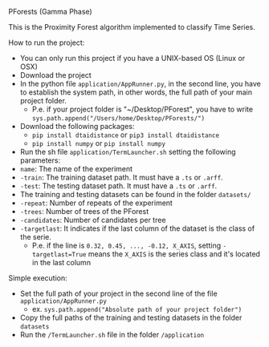 PForests (Gamma Phase)

This is the Proximity Forest algorithm implemented to classify Time Series.


How to run the project:
- You can only run this project if you have a UNIX-based OS (Linux or OSX)
- Download the project
- In the python file `application/AppRunner.py`, in the second line, you have
to establish the system path, in other words, the full path of your main project folder.
    - P.e. if your project folder is "~/Desktop/PForest", you have to write `sys.path.append("/Users/home/Desktop/PForests/")`
- Download the following packages:
    - `pip install dtaidistance` or `pip3 install dtaidistance`
    - `pip install numpy` or `pip install numpy`
- Run the sh file `application/TermLauncher.sh` setting the following parameters:
 - `name`: The name of the experiment
 - `-train`: The training dataset path. It must have a `.ts` or `.arff`.
 - `-test`: The testing dataset path. It must have a `.ts` or `.arff`.
 - The training and testing datasets can be found in the folder `datasets/`
 - `-repeat`: Number of repeats of the experiment
 - `-trees`: Number of trees of the PForest
 - `-candidates`: Number of candidates per tree
 - `-targetlast`: It indicates if the last column of the dataset is the class of the serie. 
    - P.e. if the line is `0.32, 0.45, ..., -0.12, X_AXIS`, setting `-targetlast=True` means the `X_AXIS` is the series class and it's located in the last column
    
Simple execution:

* Set the full path of your project in the second line of the file `application/AppRunner.py`
    *  ex. `sys.path.append("Absolute path of your project folder")`
* Copy the full paths of the training and testing datasets in the folder `datasets`
* Run the `/TermLauncher.sh` file in the folder `/application`